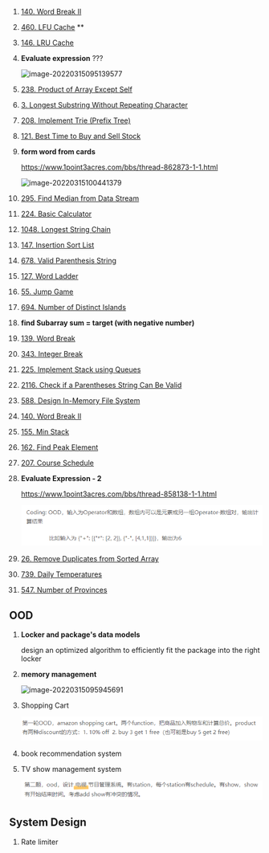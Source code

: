 1. [140. Word Break II](https://leetcode.com/problems/word-break-ii)

2. [460. LFU Cache](https://leetcode.com/problems/lfu-cache) **

3. [146. LRU Cache](https://leetcode.com/problems/lru-cache)

4. **Evaluate expression** ???

    ![image-20220315095139577](C:\Users\yluo\AppData\Roaming\Typora\typora-user-images\image-20220315095139577.png)

5. [238. Product of Array Except Self](https://leetcode.com/problems/product-of-array-except-self)

6. [3. Longest Substring Without Repeating Character](https://leetcode.com/problems/longest-substring-without-repeating-characters)

7. [208. Implement Trie (Prefix Tree)](https://leetcode.com/problems/implement-trie-prefix-tree)

8. [121. Best Time to Buy and Sell Stock](https://leetcode.com/problems/best-time-to-buy-and-sell-stock)

9. **form word from cards**

    https://www.1point3acres.com/bbs/thread-862873-1-1.html

    ![image-20220315100441379](C:\Users\yluo\AppData\Roaming\Typora\typora-user-images\image-20220315100441379.png)

10. [295. Find Median from Data Stream](https://leetcode.com/problems/find-median-from-data-stream)

11. [224. Basic Calculator](https://leetcode.com/problems/basic-calculator)

12. [1048. Longest String Chain](https://leetcode.com/problems/longest-string-chain)

13. [147. Insertion Sort List](https://leetcode.com/problems/insertion-sort-list)

14. [678. Valid Parenthesis String](https://leetcode.com/problems/valid-parenthesis-string)

15. [127. Word Ladder](https://leetcode.com/problems/word-ladder)

16. [55. Jump Game](https://leetcode.com/problems/jump-game)

17. [694. Number of Distinct Islands](https://leetcode.com/problems/number-of-distinct-islands)

18. **find Subarray sum = target (with negative number)**

19. [139. Word Break](https://leetcode.com/problems/word-break)

20. [343. Integer Break](https://leetcode.com/problems/integer-break)

21. [225. Implement Stack using Queues](https://leetcode.com/problems/implement-stack-using-queues)

22. [2116. Check if a Parentheses String Can Be Valid](https://leetcode.com/problems/check-if-a-parentheses-string-can-be-valid)

23. [588. Design In-Memory File System](https://leetcode.com/problems/design-in-memory-file-system)

24. [140. Word Break II](https://leetcode.com/problems/word-break-ii)

25. [155. Min Stack](https://leetcode.com/problems/min-stack)

26. [162. Find Peak Element](https://leetcode.com/problems/find-peak-element)

27. [207. Course Schedule](https://leetcode.com/problems/course-schedule)

28. **Evaluate Expression - 2**

    https://www.1point3acres.com/bbs/thread-858138-1-1.html

    ![image-20220315113102215](images/image-20220315113102215.png)

29. [26. Remove Duplicates from Sorted Array](https://leetcode.com/problems/remove-duplicates-from-sorted-array)
30. [739. Daily Temperatures](https://leetcode.com/problems/daily-temperatures)
31. [547. Number of Provinces](https://leetcode.com/problems/number-of-provinces)



## OOD

1. **Locker and package's data models**

    design an optimized algorithm to efficiently fit the package into the right locker

2. **memory management**

    ![image-20220315095945691](C:\Users\yluo\AppData\Roaming\Typora\typora-user-images\image-20220315095945691.png)

3. Shopping Cart

    ![image-20220315101947842](images/image-20220315101947842.png)

4. book recommendation system

5. TV show management system

    ![image-20220315111107737](images/image-20220315111107737.png)

    

## System Design

1. Rate limiter